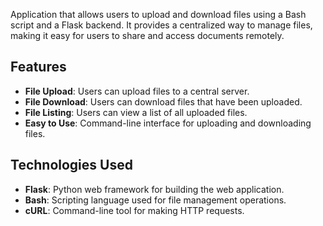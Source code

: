
Application that allows users to upload and download files using a Bash script and a Flask backend. It provides a centralized way to manage files, making it easy for users to share and access documents remotely.

## Features

- **File Upload**: Users can upload files to a central server.
- **File Download**: Users can download files that have been uploaded.
- **File Listing**: Users can view a list of all uploaded files.
- **Easy to Use**: Command-line interface for uploading and downloading files.

## Technologies Used

- **Flask**: Python web framework for building the web application.
- **Bash**: Scripting language used for file management operations.
- **cURL**: Command-line tool for making HTTP requests.

